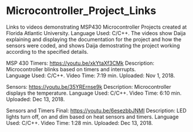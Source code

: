 # Microcontroller_Project_Links

Links to videos demonstrating MSP430 Microcontroller Projects created at Florida Atlantic University. Language Used: C/C++.
The videos show Daija explaining and displaying the documentation for the project and how the sensors were coded,
and shows Daija demostrating the project working according to the specified details. 

MSP 430 Timers: https://youtu.be/xkYtaXf3CMk
Description: Microcontroller blinks based on timers and interrupts.  
Language Used: C/C++.
Video Time: 7:19 min.
Uploaded: Nov 1, 2018.


Sensors: https://youtu.be/35YRErnse9k
Description: Microcontroller displays the temperature.
Language Used: C/C++.
Video Time: 6:10 min.
Uploaded: Dec 13, 2018.


Sensors and Timers Final: https://youtu.be/6esezbbJNMI 
Description: LED lights turn off, on and dim based on heat sensors and timers. 
Language Used: C/C++.
Video Time: 1:28 min.
Uploaded: Dec 13, 2018. 



